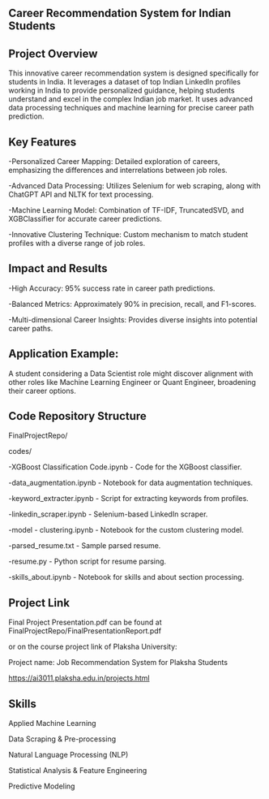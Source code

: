 
## Career Recommendation System for Indian Students


## Project Overview

This innovative career recommendation system is designed specifically for students in India. It leverages a dataset of top Indian LinkedIn profiles working in India to provide personalized guidance, helping students understand and excel in the complex Indian job market. It uses advanced data processing techniques and machine learning for precise career path prediction.


## Key Features

  
  -Personalized Career Mapping: Detailed exploration of careers, emphasizing the differences and interrelations between job roles.
  
  -Advanced Data Processing: Utilizes Selenium for web scraping, along with ChatGPT API and NLTK for text processing.
  
  -Machine Learning Model: Combination of TF-IDF, TruncatedSVD, and XGBClassifier for accurate career predictions.
  
  -Innovative Clustering Technique: Custom mechanism to match student profiles with a diverse range of job roles.


## Impact and Results


  -High Accuracy: 95% success rate in career path predictions.
  
  -Balanced Metrics: Approximately 90% in precision, recall, and F1-scores.
  
  -Multi-dimensional Career Insights: Provides diverse insights into potential career paths.


## Application Example:

A student considering a Data Scientist role might discover alignment with other roles like Machine Learning Engineer or Quant Engineer, broadening their career options.


## Code Repository Structure

FinalProjectRepo/

codes/

  -XGBoost Classification Code.ipynb - Code for the XGBoost classifier.
  
  -data_augmentation.ipynb - Notebook for data augmentation techniques.
  
  -keyword_extracter.ipynb - Script for extracting keywords from profiles.
  
  -linkedin_scraper.ipynb - Selenium-based LinkedIn scraper.
  
  -model - clustering.ipynb - Notebook for the custom clustering model.
  
  -parsed_resume.txt - Sample parsed resume.
  
  -resume.py - Python script for resume parsing.
  
  -skills_about.ipynb - Notebook for skills and about section processing.

##  Project Link

Final Project Presentation.pdf can be found at FinalProjectRepo/FinalPresentationReport.pdf

or on the course project link of Plaksha University:

Project name: Job Recommendation System for Plaksha Students

https://ai3011.plaksha.edu.in/projects.html


## Skills

  Applied Machine Learning
  
  Data Scraping & Pre-processing
  
  Natural Language Processing (NLP)
  
  Statistical Analysis & Feature Engineering
  
  Predictive Modeling

